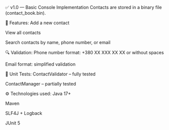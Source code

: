 ✅ v1.0 — Basic Console Implementation
Contacts are stored in a binary file (contact_book.bin).

📌 Features:
Add a new contact

View all contacts

Search contacts by name, phone number, or email

🔍 Validation:
Phone number format: +380 XX XXX XX XX or without spaces

Email format: simplified validation

🧪 Unit Tests:
ContactValidator – fully tested

ContactManager – partially tested

⚙️ Technologies used:
Java 17+

Maven

SLF4J + Logback

JUnit 5

